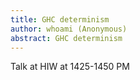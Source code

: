 ```yaml
---
title: GHC determinism
author: whoami (Anonymous)
abstract: GHC determinism
---
```


Talk at HIW at 1425-1450 PM
